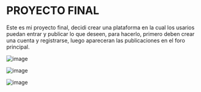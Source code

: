 # PROYECTO FINAL
Este es mi proyecto final, decidi crear una plataforma en la cual los usarios puedan entrar y publicar lo que deseen, para hacerlo, primero deben crear una cuenta y registrarse, luego apareceran las publicaciones en el foro principal.

![image](https://github.com/user-attachments/assets/a25c3004-fd54-4da6-a882-2ef39641a996)

![image](https://github.com/user-attachments/assets/588f6fad-9a77-4f00-8d5e-acb9f1bec516)

![image](https://github.com/user-attachments/assets/7722874a-3c6f-446a-9b8f-66de09fe42c7)
